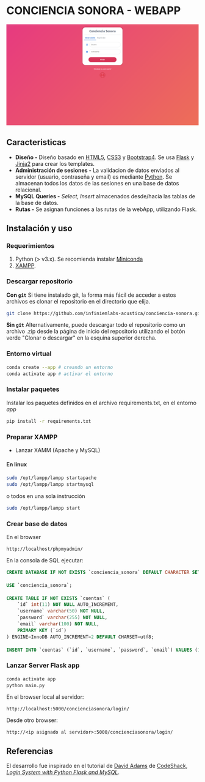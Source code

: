 # CONCIENCIA SONORA - WEBAPP

![](../img/concienciaSonora_login.png)

## Caracteristicas

* **Diseño -** Diseño basado en [HTML5](https://developer.mozilla.org/es/docs/HTML/HTML5), [CSS3](https://developer.mozilla.org/es/docs/Web/CSS) y [Bootstrap4](https://getbootstrap.com/). Se usa [Flask](http://flask.palletsprojects.com/en/1.1.x/) y [Jinja2](https://jinja.palletsprojects.com/en/2.10.x/) para crear los templates.
* **Administración de sesiones -** La validacion de datos enviados al servidor (usuario, contraseña y email) es mediante [Python](https://www.python.org/). Se almacenan todos los datos de las sesiones en una base de datos relacional.
* **MySQL Queries -** *Select*, *Insert* almacenados desde/hacia las tablas de la base de datos.
* **Rutas -** Se asignan funciones a las rutas de la webApp, utilizando Flask.

## Instalación y uso

### Requerimientos

1. Python (> v3.x). Se recomienda instalar [Miniconda](https://docs.conda.io/en/latest/miniconda.html)
2. [XAMPP](https://www.apachefriends.org/es/index.html).

### Descargar repositorio

**Con `git`**
Si tiene instalado git, la forma más fácil de acceder a estos archivos es clonar el repositorio en el directorio que elija.

``` bash
git clone https://github.com/infiniemlabs-acustica/conciencia-sonora.git
```

**Sin `git`**
Alternativamente, puede descargar todo el repositorio como un archivo .zip desde la página de inicio del repositorio utilizando el botón verde "Clonar o descargar" en la esquina superior derecha.

### Entorno virtual

``` bash
conda create --app # creando un entorno 
conda activate app # activar el entorno
``` 

### Instalar paquetes

Instalar los paquetes definidos en el archivo requirements.txt, en el entorno *app*

``` bash
pip install -r requirements.txt
``` 
### Preparar XAMPP

* Lanzar XAMM (Apache y MySQL)

#### En linux

``` bash
sudo /opt/lampp/lampp startapache
sudo /opt/lampp/lampp startmysql
``` 
o todos en una sola instrucción

``` bash
sudo /opt/lampp/lampp start
```

### Crear base de datos 

En el browser

``` browser
http://localhost/phpmyadmin/
```

En la consola de SQL ejecutar:

``` sql
CREATE DATABASE IF NOT EXISTS `conciencia_sonora` DEFAULT CHARACTER SET utf8 COLLATE utf8_general_ci;

USE `conciencia_sonora`;

CREATE TABLE IF NOT EXISTS `cuentas` (
	`id` int(11) NOT NULL AUTO_INCREMENT,
  	`username` varchar(50) NOT NULL,
  	`password` varchar(255) NOT NULL,
  	`email` varchar(100) NOT NULL,
    PRIMARY KEY (`id`)
) ENGINE=InnoDB AUTO_INCREMENT=2 DEFAULT CHARSET=utf8;

INSERT INTO `cuentas` (`id`, `username`, `password`, `email`) VALUES (1, 'test', 'test', 'test@test.com');
``` 

### Lanzar Server Flask app

``` bash
conda activate app 
python main.py
``` 
En el browser local al servidor:

``` browser
http://localhost:5000/concienciasonora/login/
```
Desde otro browser:

``` browser
http://<ip asignado al servidor>:5000/concienciasonora/login/
```

## Referencias

El desarrollo fue inspirado en el tutorial de [David Adams](https://codeshack.io/author/david-adams/) de [CodeShack](https://codeshack.io/author/david-adams/), *[Login System with Python Flask and MySQL](https://codeshack.io/login-system-python-flask-mysql/)*.

